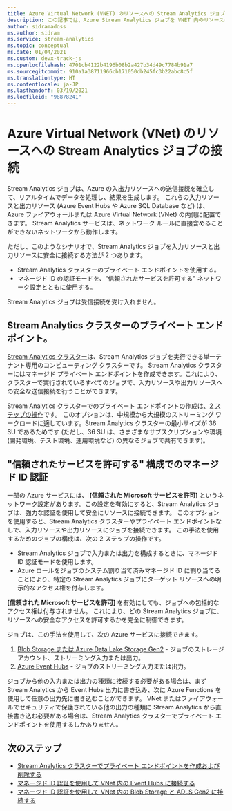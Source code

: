 ```yaml
---
title: Azure Virtual Network (VNET) のリソースへの Stream Analytics ジョブの接続
description: この記事では、Azure Stream Analytics ジョブを VNET 内のリソースに接続する方法について説明します。
author: sidramadoss
ms.author: sidram
ms.service: stream-analytics
ms.topic: conceptual
ms.date: 01/04/2021
ms.custom: devx-track-js
ms.openlocfilehash: 4701cb4122b4196b08b2a427b34d49c7784b91a7
ms.sourcegitcommit: 910a1a38711966cb171050db245fc3b22abc8c5f
ms.translationtype: HT
ms.contentlocale: ja-JP
ms.lasthandoff: 03/19/2021
ms.locfileid: "98878241"
---
```

# <a name="connect-stream-analytics-jobs-to-resources-in-an-azure-virtual-network-vnet"></a>Azure Virtual Network (VNet) のリソースへの Stream Analytics ジョブの接続

Stream Analytics ジョブは、Azure の入出力リソースへの送信接続を確立して、リアルタイムでデータを処理し、結果を生成します。 これらの入力リソースと出力リソース (Azure Event Hubs や Azure SQL Database など) は、Azure ファイアウォールまたは Azure Virtual Network (VNet) の内側に配置できます。 Stream Analytics サービスは、ネットワーク ルールに直接含めることができないネットワークから動作します。

ただし、このようなシナリオで、Stream Analytics ジョブを入力リソースと出力リソースに安全に接続する方法が 2 つあります。
* Stream Analytics クラスターのプライベート エンドポイントを使用する。
* マネージド ID の認証モードを、"信頼されたサービスを許可する" ネットワーク設定とともに使用する。

Stream Analytics ジョブは受信接続を受け入れません。

## <a name="private-endpoints-in-stream-analytics-clusters"></a>Stream Analytics クラスターのプライベート エンドポイント。
[Stream Analytics クラスター](./cluster-overview.md)は、Stream Analytics ジョブを実行できる単一テナント専用のコンピューティング クラスターです。 Stream Analytics クラスターにはマネージド プライベート エンドポイントを作成できます。これにより、クラスターで実行されているすべてのジョブで、入力リソースや出力リソースへの安全な送信接続を行うことができます。

Stream Analytics クラスターでのプライベート エンドポイントの作成は、[2 ステップの操作](./private-endpoints.md)です。 このオプションは、中規模から大規模のストリーミング ワークロードに適しています。Stream Analytics クラスターの最小サイズが 36 SU であるためです (ただし、36 SU は、さまざまなサブスクリプションや環境 (開発環境、テスト環境、運用環境など) の異なるジョブで共有できます)。

## <a name="managed-identity-authentication-with-allow-trusted-services-configuration"></a>"信頼されたサービスを許可する" 構成でのマネージド ID 認証
一部の Azure サービスには、 **[信頼された Microsoft サービスを許可]** というネットワーク設定があります。この設定を有効にすると、Stream Analytics ジョブは、強力な認証を使用して安全にリソースに接続できます。 このオプションを使用すると、Stream Analytics クラスターやプライベート エンドポイントなしで、入力リソースや出力リソースにジョブを接続できます。 この手法を使用するためのジョブの構成は、次の 2 ステップの操作です。
* Stream Analytics ジョブで入力または出力を構成するときに、マネージド ID 認証モードを使用します。
* Azure ロールをジョブのシステム割り当て済みマネージド ID に割り当てることにより、特定の Stream Analytics ジョブにターゲット リソースへの明示的なアクセス権を付与します。 

**[信頼された Microsoft サービスを許可]** を有効にしても、ジョブへの包括的なアクセス権は付与されません。 これにより、どの Stream Analytics ジョブに、リソースへの安全なアクセスを許可するかを完全に制御できます。 

ジョブは、この手法を使用して、次の Azure サービスに接続できます。
1. [Blob Storage または Azure Data Lake Storage Gen2](./blob-output-managed-identity.md) - ジョブのストレージ アカウント、ストリーミング入力または出力。
2. [Azure Event Hubs](./event-hubs-managed-identity.md) - ジョブのストリーミング入力または出力。

ジョブから他の入力または出力の種類に接続する必要がある場合は、まず Stream Analytics から Event Hubs 出力に書き込み、次に Azure Functions を使用して任意の出力先に書き込むことができます。 VNet またはファイアウォールでセキュリティで保護されている他の出力の種類に Stream Analytics から直接書き込む必要がある場合は、Stream Analytics クラスターでプライベート エンドポイントを使用するしかありません。

## <a name="next-steps"></a>次のステップ

* [Stream Analytics クラスターでプライベート エンドポイントを作成および削除する](./private-endpoints.md)
* [マネージド ID 認証を使用して VNet 内の Event Hubs に接続する](./event-hubs-managed-identity.md)
* [マネージド ID 認証を使用して VNet 内の Blob Storage と ADLS Gen2 に接続する](./blob-output-managed-identity.md)